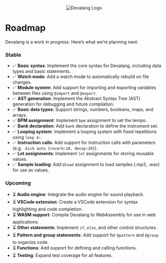 <div align="center">
    <img src="https://firebasestorage.googleapis.com/v0/b/devaloop-labs.firebasestorage.app/o/devalang-teal-logo.svg?alt=media&token=d2a5705a-1eba-4b49-88e6-895a761fb7f7" alt="Devalang Logo">
</div>

# Roadmap

Devalang is a work in progress. Here’s what we’re planning next:

### Stable

- ✅ **Basic syntax**: Implement the core syntax for Devalang, including data types and basic statements.
- ✅ **Watch mode**: Add a watch mode to automatically rebuild on file changes.
- ✅ **Module system**: Add support for importing and exporting variables between files using `@import` and `@export`.
- ✅ **AST generation**: Implement the Abstract Syntax Tree (AST) generation for debugging and future compilation.
- ✅ **Basic data types**: Support strings, numbers, booleans, maps, and arrays.
- ✅ **BPM assignment**: Implement `bpm` assignment to set the tempo.
- ✅ **Bank declaration**: Add `bank` declaration to define the instrument set.
- ✅ **Looping system**: Implement a looping system with fixed repetitions using `loop 4:`.
- ✅ **Instruction calls**: Add support for instruction calls with parameters (e.g. `.kick auto {reverb:10, decay:20}`).
- ✅ **Let assignments**: Implement `let` assignments for storing reusable values.
- ✅ **Sample loading**: Add `@load` assignment to load samples (.mp3, .wav) for use as values.

### Upcoming

- ⏳ **Audio engine**: Integrate the audio engine for sound playback. 
- ⏳ **VSCode extension**: Create a VSCode extension for syntax highlighting and code completion.
- ⏳ **WASM support**: Compile Devalang to WebAssembly for use in web applications.
- ⏳ **Other statements**: Implement `if`, `else`, and other control structures.
- ⏳ **Pattern and group statements**: Add support for `@pattern` and `@group` to organize code.
- ⏳ **Functions**: Add support for defining and calling functions.
- ⏳ **Testing**: Expand test coverage for all features.
